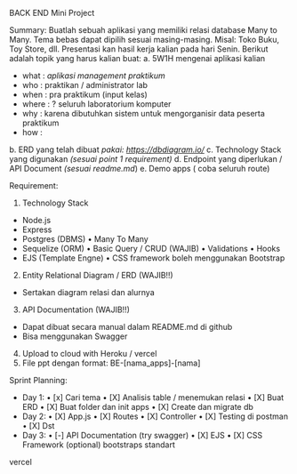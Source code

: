 BACK END Mini Project

Summary:
Buatlah sebuah aplikasi yang memiliki relasi database Many to Many. Tema bebas dapat dipilih sesuai masing-masing. Misal: Toko Buku, Toy Store, dll.
Presentasi kan hasil kerja kalian pada hari Senin. Berikut adalah topik yang harus kalian buat:
a. 5W1H mengenai aplikasi kalian

- what : _aplikasi management praktikum_
- who : praktikan / administrator lab
- when : pra praktikum (input kelas)
- where : ? seluruh laboratorium komputer
- why : karena dibutuhkan sistem untuk mengorganisir data peserta praktikum
- how :

b. ERD yang telah dibuat _pakai: https://dbdiagram.io/_
c. Technology Stack yang digunakan _(sesuai point 1 requirement)_
d. Endpoint yang diperlukan / API Document _(sesuai readme.md_)
e. Demo apps ( coba seluruh route)

Requirement:

1. Technology Stack

- Node.js
- Express
- Postgres (DBMS)
  • Many To Many
- Sequelize (ORM)
  • Basic Query / CRUD (WAJIB)
  • Validations
  • Hooks
- EJS (Template Engne)
  • CSS framework boleh menggunakan Bootstrap

2. Entity Relational Diagram / ERD (WAJIB!!)

- Sertakan diagram relasi dan alurnya

3. API Documentation (WAJIB!!)

- Dapat dibuat secara manual dalam README.md di github
- Bisa menggunakan Swagger

4. Upload to cloud with Heroku / vercel
5. File ppt dengan format: BE-[nama_apps]-[nama]

Sprint Planning:

- Day 1:
  • [x] Cari tema
  • [X] Analisis table / menemukan relasi
  • [X] Buat ERD
  • [X] Buat folder dan init apps
  • [X] Create dan migrate db
- Day 2:
  • [X] App.js
  • [X] Routes
  • [X] Controller
  • [X] Testing di postman
  • [X] Dst
- Day 3:
  • [-] API Documentation (try swagger)
  • [X] EJS
  • [X] CSS Framework (optional) bootstraps standart

vercel
